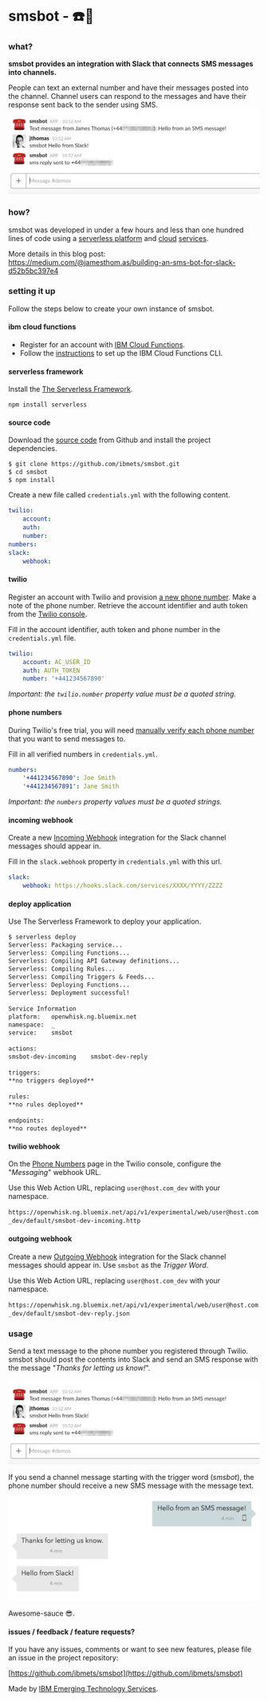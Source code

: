 # smsbot - ☎️🤖

### what?

**smsbot provides an integration with Slack that connects SMS messages into channels.**

People can text an external number and have their messages posted into the channel. Channel users can respond to the messages and have their response sent back to the sender using SMS.![smsbot](images/slack_text_hidden.jpg)

### how?

smsbot was developed in under a few hours and less than one hundred lines of code using a [serverless platform](http://openwhisk.org/) and [cloud](https://www.twilio.com/) [services](https://api.slack.com/).

More details in this blog post: 
https://medium.com/@jamesthom.as/building-an-sms-bot-for-slack-d52b5bc397e4


### setting it up

Follow the steps below to create your own instance of smsbot.

#### ibm cloud functions

- Register for an account with [IBM Cloud Functions](https://console.bluemix.net/openwhisk/).
- Follow the [instructions](https://console.bluemix.net/openwhisk/learn/cli) to set up the IBM Cloud Functions CLI.

#### serverless framework

Install the [The Serverless Framework](https://github.com/serverless/serverless).

```
npm install serverless
```

#### source code

Download the [source code](https://github.com/jthomas/smsbot) from Github and install the project dependencies.

```
$ git clone https://github.com/ibmets/smsbot.git
$ cd smsbot
$ npm install
```

Create a new file called `credentials.yml` with the following content.

```yaml
twilio:
    account:
    auth:
    number:
numbers:
slack:
    webhook:
```

#### twilio

Register an account with Twilio and provision [a new phone number](https://www.twilio.com/console/phone-numbers/search). Make a note of the phone number. Retrieve the account identifier and auth token from the [Twilio console](https://www.twilio.com/console).

Fill in the account identifier, auth token and phone number in the `credentials.yml` file.

```yaml
twilio:
    account: AC_USER_ID
    auth: AUTH_TOKEN
    number: '+441234567890'
```

*Important: the `twilio.number` property value must be a quoted string.*

#### phone numbers

During Twilio's free trial, you will need [manually verify each phone number](https://support.twilio.com/hc/en-us/articles/223136107-How-does-Twilio-s-Free-Trial-work-) that you want to send messages to. 

Fill in all verified numbers in `credentials.yml`.

```yaml
numbers:
    '+441234567890': Joe Smith
    '+441234567891': Jane Smith
```

*Important: the `numbers` property values must be a quoted strings.*

#### incoming webhook

Create a new [Incoming Webhook](https://api.slack.com/incoming-webhooks) integration for the Slack channel messages should appear in.

Fill in the `slack.webhook` property in `credentials.yml` with this url.

```yaml
slack:
    webhook: https://hooks.slack.com/services/XXXX/YYYY/ZZZZ
```

#### deploy application

Use The Serverless Framework to deploy your application.

```
$ serverless deploy
Serverless: Packaging service...
Serverless: Compiling Functions...
Serverless: Compiling API Gateway definitions...
Serverless: Compiling Rules...
Serverless: Compiling Triggers & Feeds...
Serverless: Deploying Functions...
Serverless: Deployment successful!

Service Information
platform:	openwhisk.ng.bluemix.net
namespace:	_
service:	smsbot

actions:
smsbot-dev-incoming    smsbot-dev-reply

triggers:
**no triggers deployed**

rules:
**no rules deployed**

endpoints:
**no routes deployed**
```

#### twilio webhook

On the [Phone Numbers](https://www.twilio.com/console/phone-numbers/incoming) page in the Twilio console, configure the "*Messaging*" webhook URL.

Use this Web Action URL, replacing `user@host.com_dev` with your namespace.

`https://openwhisk.ng.bluemix.net/api/v1/experimental/web/user@host.com_dev/default/smsbot-dev-incoming.http`

#### outgoing webhook

Create a new [Outgoing Webhook](https://api.slack.com/custom-integrations/outgoing-webhooks) integration for the Slack channel messages should appear in. Use `smsbot` as the *Trigger Word*.

Use this Web Action URL, replacing `user@host.com_dev` with your namespace.

`https://openwhisk.ng.bluemix.net/api/v1/experimental/web/user@host.com_dev/default/smsbot-dev-reply.json`

### usage

Send a text message to the phone number you registered through Twilio. smsbot should post the contents into Slack and send an SMS response with the message "*Thanks for letting us know!*". 

![smsbot](images/slack_text_hidden.jpg)

If you send a channel message starting with the trigger word (*smsbot*), the phone number should receive a new SMS message with the message text.

![smsbot](images/sms_app.png)

Awesome-sauce 😎.

#### issues / feedback / feature requests?

If you have any issues, comments or want to see new features, please file an issue in the project repository:

[https://github.com/ibmets/smsbot](https://github.com/ibmets/smsbot)

Made by [IBM Emerging Technology Services](https://emerging-technology.co.uk/).

